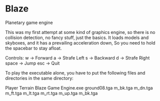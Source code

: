 Blaze
=====

Planetary game engine

This was my first attempt at some kind of graphics engine, 
so there is no collision detection, no fancy stuff, just the 
basics. It loads models and skyboxes, and it has a prevailing 
acceleration down, So you need to hold the spacebar to stay
afloat.

Controls:
w	->	Forward
a	->	Strafe Left
s	->	Backward
d	->	Strafe Right
space	->	Jump
esc	->	Quit

To play the executable alone, you have to put the following files
and directories in the same directory:

Player
Terrain
Blaze Game Engine.exe
ground08.tga
m_bk.tga
m_dn.tga
m_ft.tga
m_lt.tga
m_rt.tga
m_up.tga
m_bk.tga